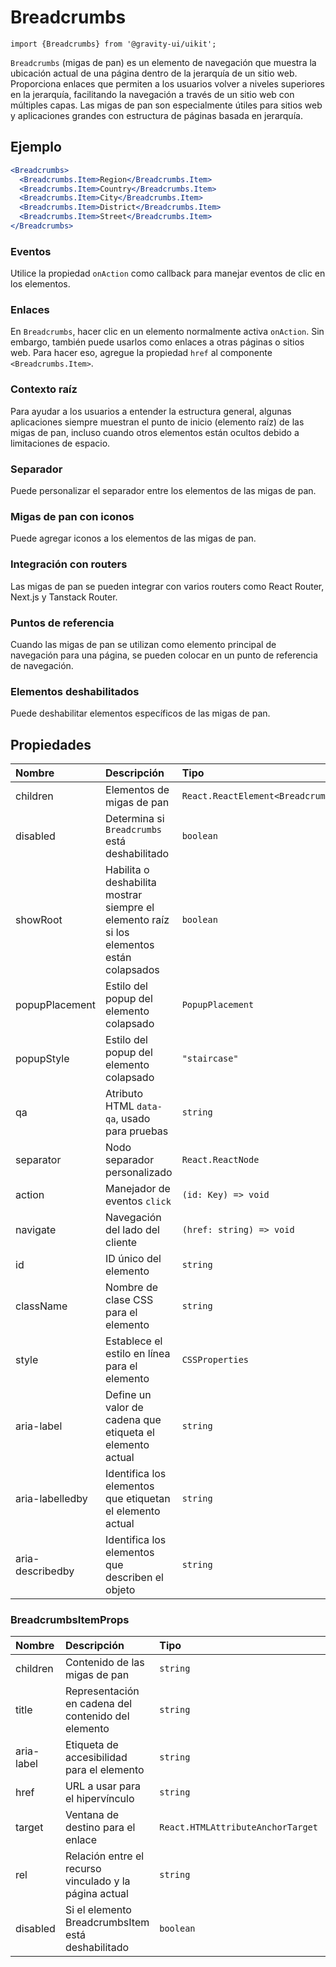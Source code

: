 <!--GITHUB_BLOCK-->

# Breadcrumbs

<!--/GITHUB_BLOCK-->

```tsx
import {Breadcrumbs} from '@gravity-ui/uikit';
```

`Breadcrumbs` (migas de pan) es un elemento de navegación que muestra la ubicación actual de una página dentro de la jerarquía de un sitio web. Proporciona enlaces que permiten a los usuarios volver a niveles superiores en la jerarquía, facilitando la navegación a través de un sitio web con múltiples capas. Las migas de pan son especialmente útiles para sitios web y aplicaciones grandes con estructura de páginas basada en jerarquía.

## Ejemplo

<!--LANDING_BLOCK

<ExampleBlock
    code={`
<Breadcrumbs>
    <Breadcrumbs.Item>Region</Breadcrumbs.Item>
    <Breadcrumbs.Item>Country</Breadcrumbs.Item>
    <Breadcrumbs.Item>City</Breadcrumbs.Item>
    <Breadcrumbs.Item>District</Breadcrumbs.Item>
    <Breadcrumbs.Item>Street</Breadcrumbs.Item>
</Breadcrumbs>
`}
>
    <UIKit.Breadcrumbs>
        <UIKit.Breadcrumbs.Item>Region</UIKit.Breadcrumbs.Item>
        <UIKit.Breadcrumbs.Item>Country</UIKit.Breadcrumbs.Item>
        <UIKit.Breadcrumbs.Item>City</UIKit.Breadcrumbs.Item>
        <UIKit.Breadcrumbs.Item>District</UIKit.Breadcrumbs.Item>
        <UIKit.Breadcrumbs.Item>Street</UIKit.Breadcrumbs.Item>
    </UIKit.Breadcrumbs>
</ExampleBlock>

LANDING_BLOCK-->

<!--GITHUB_BLOCK-->

```jsx
<Breadcrumbs>
  <Breadcrumbs.Item>Region</Breadcrumbs.Item>
  <Breadcrumbs.Item>Country</Breadcrumbs.Item>
  <Breadcrumbs.Item>City</Breadcrumbs.Item>
  <Breadcrumbs.Item>District</Breadcrumbs.Item>
  <Breadcrumbs.Item>Street</Breadcrumbs.Item>
</Breadcrumbs>
```

<!-- Storybook example -->

<BreadcrumbsExample />

<!--/GITHUB_BLOCK-->

### Eventos

Utilice la propiedad `onAction` como callback para manejar eventos de clic en los elementos.

### Enlaces

En `Breadcrumbs`, hacer clic en un elemento normalmente activa `onAction`. Sin embargo, también puede usarlos como enlaces a otras páginas o sitios web. Para hacer eso, agregue la propiedad `href` al componente `<Breadcrumbs.Item>`.

### Contexto raíz

Para ayudar a los usuarios a entender la estructura general, algunas aplicaciones siempre muestran el punto de inicio (elemento raíz) de las migas de pan, incluso cuando otros elementos están ocultos debido a limitaciones de espacio.

### Separador

Puede personalizar el separador entre los elementos de las migas de pan.

### Migas de pan con iconos

Puede agregar iconos a los elementos de las migas de pan.

### Integración con routers

Las migas de pan se pueden integrar con varios routers como React Router, Next.js y Tanstack Router.

### Puntos de referencia

Cuando las migas de pan se utilizan como elemento principal de navegación para una página, se pueden colocar en un punto de referencia de navegación.

### Elementos deshabilitados

Puede deshabilitar elementos específicos de las migas de pan.

## Propiedades

| Nombre           | Descripción                                                                               | Tipo                                       | Predeterminado |
| :--------------- | :---------------------------------------------------------------------------------------- | :----------------------------------------- | :------------- |
| children         | Elementos de migas de pan                                                                 | `React.ReactElement<BreadcrumbsItemProps>` |                |
| disabled         | Determina si `Breadcrumbs` está deshabilitado                                             | `boolean`                                  |                |
| showRoot         | Habilita o deshabilita mostrar siempre el elemento raíz si los elementos están colapsados | `boolean`                                  |                |
| popupPlacement   | Estilo del popup del elemento colapsado                                                   | `PopupPlacement`                           |                |
| popupStyle       | Estilo del popup del elemento colapsado                                                   | `"staircase"`                              |                |
| qa               | Atributo HTML `data-qa`, usado para pruebas                                               | `string`                                   |                |
| separator        | Nodo separador personalizado                                                              | `React.ReactNode`                          | "/"            |
| action           | Manejador de eventos `click`                                                              | `(id: Key) => void`                        |                |
| navigate         | Navegación del lado del cliente                                                           | `(href: string) => void`                   |                |
| id               | ID único del elemento                                                                     | `string`                                   |                |
| className        | Nombre de clase CSS para el elemento                                                      | `string`                                   |                |
| style            | Establece el estilo en línea para el elemento                                             | `CSSProperties`                            |                |
| aria-label       | Define un valor de cadena que etiqueta el elemento actual                                 | `string`                                   |                |
| aria-labelledby  | Identifica los elementos que etiquetan el elemento actual                                 | `string`                                   |                |
| aria-describedby | Identifica los elementos que describen el objeto                                          | `string`                                   |                |

### BreadcrumbsItemProps

| Nombre     | Descripción                                            | Tipo                              | Predeterminado |
| :--------- | :----------------------------------------------------- | :-------------------------------- | :------------- |
| children   | Contenido de las migas de pan                          | `string`                          |                |
| title      | Representación en cadena del contenido del elemento    | `string`                          |                |
| aria-label | Etiqueta de accesibilidad para el elemento             | `string`                          |                |
| href       | URL a usar para el hipervínculo                        | `string`                          |                |
| target     | Ventana de destino para el enlace                      | `React.HTMLAttributeAnchorTarget` |                |
| rel        | Relación entre el recurso vinculado y la página actual | `string`                          |                |
| disabled   | Si el elemento BreadcrumbsItem está deshabilitado      | `boolean`                         |                |
